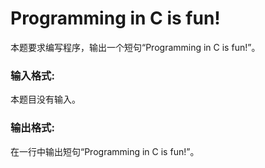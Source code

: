 # Programming in C is fun!
本题要求编写程序，输出一个短句“Programming in C is fun!”。

### 输入格式:
本题目没有输入。

### 输出格式:
在一行中输出短句“Programming in C is fun!”。
